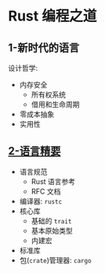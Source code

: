 # Rust 编程之道

## 1-新时代的语言

设计哲学:

- 内存安全
    - 所有权系统
    - 借用和生命周期
- 零成本抽象
- 实用性

## [2-语言精要](/Rust/the_tao_of_rust/2.md)

- 语言规范
    - Rust 语言参考
    - RFC 文档
- 编译器: `rustc`
- 核心库
    - 基础的 `trait`
    - 基本原始类型
    - 内建宏
- 标准库
- 包(`crate`)管理器: `cargo`
